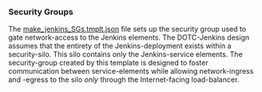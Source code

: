### Security Groups

The [make_jenkins_SGs.tmplt.json](/Templates/make_jenkins_SGs.tmplt.json) file sets up the security group used to gate network-access to the Jenkins elements. The DOTC-Jenkins design assumes that the entirety of the Jenkins-deployment exists within a security-silo. This silo contains only the Jenkins-service elements. The security-group created by this template is designed to foster communication between service-elements while allowing network-ingress and -egress to the silo _only_ through the Internet-facing load-balancer.
